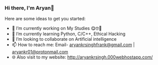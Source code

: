 ### Hi there, I'm Aryan👋

Here are some ideas to get you started:

- 🔭 I’m currently working on My Studies 😋🤓🏫
- 🌱 I’m currently learning Python, C/C++, Ethical Hacking
- 👯 I’m looking to collaborate on Artificial intelligence
- 📫 How to reach me: Email- aryankrsinghfrank@gmail.com | aryankr01@protonmail.com 
- 🌐 Also visit to my website: http://aryankrsingh.000webhostapp.com/

